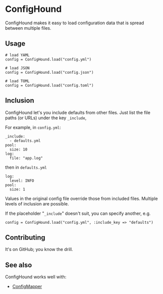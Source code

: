 # ConfigHound

ConfigHound makes it easy to load configuration data that is
spread between multiple files.

## Usage

    # load YAML
    config = ConfigHound.load("config.yml")

    # load JSON
    config = ConfigHound.load("config.json")

    # load TOML
    config = ConfigHound.load("config.toml")

## Inclusion

ConfigHound let's you include defaults from other files.
Just list the file paths (or URLs) under the key `_include`,

For example, in `config.yml`:

```
_include:
  - defaults.yml
pool:
  size: 10
log:
  file: "app.log"
```

then in `defaults.yml`

```
log:
  level: INFO
pool:
  size: 1
```

Values in the original config file override those from included files.
Multiple levels of inclusion are possible.

If the placeholder "`_include`" doesn't suit, you can specify
another, e.g.

    config = ConfigHound.load("config.yml", :include_key => "defaults")

## Contributing

It's on GitHub; you know the drill.

## See also

ConfigHound works well with:

* [ConfigMapper](https://github.com/mdub/config_mapper)
